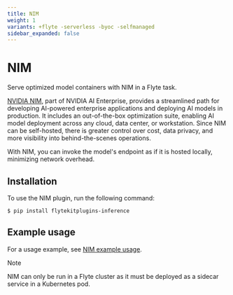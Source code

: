 ```yaml
---
title: NIM
weight: 1
variants: +flyte -serverless -byoc -selfmanaged
sidebar_expanded: false
---
```


# NIM

Serve optimized model containers with NIM in a Flyte task.

[NVIDIA NIM](https://www.nvidia.com/en-in/ai/), part of NVIDIA AI Enterprise, provides a streamlined path
for developing AI-powered enterprise applications and deploying AI models in production.
It includes an out-of-the-box optimization suite, enabling AI model deployment across any cloud,
data center, or workstation. Since NIM can be self-hosted, there is greater control over cost, data privacy,
and more visibility into behind-the-scenes operations.

With NIM, you can invoke the model's endpoint as if it is hosted locally, minimizing network overhead.

## Installation

To use the NIM plugin, run the following command:

```shell
$ pip install flytekitplugins-inference
```

## Example usage

For a usage example, see [NIM example usage](./serve-nim-container).

> [!NOTE]
> NIM can only be run in a Flyte cluster as it must be deployed as a sidecar service in a Kubernetes pod.

